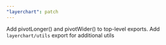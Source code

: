 ```yaml
---
"layerchart": patch
---
```


Add pivotLonger() and pivotWider() to top-level exports. Add `layerchart/utils` export for additional utils
